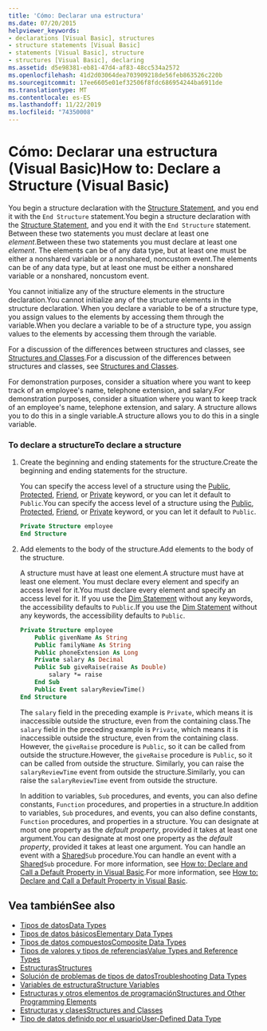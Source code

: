 ```yaml
---
title: 'Cómo: Declarar una estructura'
ms.date: 07/20/2015
helpviewer_keywords:
- declarations [Visual Basic], structures
- structure statements [Visual Basic]
- statements [Visual Basic], structure
- structures [Visual Basic], declaring
ms.assetid: d5e98381-eb81-47d4-af83-48cc534a2572
ms.openlocfilehash: 41d2d03064dea703909218de56feb863526c220b
ms.sourcegitcommit: 17ee6605e01ef32506f8fdc686954244ba6911de
ms.translationtype: MT
ms.contentlocale: es-ES
ms.lasthandoff: 11/22/2019
ms.locfileid: "74350008"
---
```

# <a name="how-to-declare-a-structure-visual-basic"></a><span data-ttu-id="087fd-102">Cómo: Declarar una estructura (Visual Basic)</span><span class="sxs-lookup"><span data-stu-id="087fd-102">How to: Declare a Structure (Visual Basic)</span></span>
<span data-ttu-id="087fd-103">You begin a structure declaration with the [Structure Statement](../../../../visual-basic/language-reference/statements/structure-statement.md), and you end it with the `End Structure` statement.</span><span class="sxs-lookup"><span data-stu-id="087fd-103">You begin a structure declaration with the [Structure Statement](../../../../visual-basic/language-reference/statements/structure-statement.md), and you end it with the `End Structure` statement.</span></span> <span data-ttu-id="087fd-104">Between these two statements you must declare at least one *element*.</span><span class="sxs-lookup"><span data-stu-id="087fd-104">Between these two statements you must declare at least one *element*.</span></span> <span data-ttu-id="087fd-105">The elements can be of any data type, but at least one must be either a nonshared variable or a nonshared, noncustom event.</span><span class="sxs-lookup"><span data-stu-id="087fd-105">The elements can be of any data type, but at least one must be either a nonshared variable or a nonshared, noncustom event.</span></span>  
  
 <span data-ttu-id="087fd-106">You cannot initialize any of the structure elements in the structure declaration.</span><span class="sxs-lookup"><span data-stu-id="087fd-106">You cannot initialize any of the structure elements in the structure declaration.</span></span> <span data-ttu-id="087fd-107">When you declare a variable to be of a structure type, you assign values to the elements by accessing them through the variable.</span><span class="sxs-lookup"><span data-stu-id="087fd-107">When you declare a variable to be of a structure type, you assign values to the elements by accessing them through the variable.</span></span>  
  
 <span data-ttu-id="087fd-108">For a discussion of the differences between structures and classes, see [Structures and Classes](../../../../visual-basic/programming-guide/language-features/data-types/structures-and-classes.md).</span><span class="sxs-lookup"><span data-stu-id="087fd-108">For a discussion of the differences between structures and classes, see [Structures and Classes](../../../../visual-basic/programming-guide/language-features/data-types/structures-and-classes.md).</span></span>  
  
 <span data-ttu-id="087fd-109">For demonstration purposes, consider a situation where you want to keep track of an employee's name, telephone extension, and salary.</span><span class="sxs-lookup"><span data-stu-id="087fd-109">For demonstration purposes, consider a situation where you want to keep track of an employee's name, telephone extension, and salary.</span></span> <span data-ttu-id="087fd-110">A structure allows you to do this in a single variable.</span><span class="sxs-lookup"><span data-stu-id="087fd-110">A structure allows you to do this in a single variable.</span></span>  
  
### <a name="to-declare-a-structure"></a><span data-ttu-id="087fd-111">To declare a structure</span><span class="sxs-lookup"><span data-stu-id="087fd-111">To declare a structure</span></span>  
  
1. <span data-ttu-id="087fd-112">Create the beginning and ending statements for the structure.</span><span class="sxs-lookup"><span data-stu-id="087fd-112">Create the beginning and ending statements for the structure.</span></span>  
  
     <span data-ttu-id="087fd-113">You can specify the access level of a structure using the [Public](../../../../visual-basic/language-reference/modifiers/public.md), [Protected](../../../../visual-basic/language-reference/modifiers/protected.md), [Friend](../../../../visual-basic/language-reference/modifiers/friend.md), or [Private](../../../../visual-basic/language-reference/modifiers/private.md) keyword, or you can let it default to `Public`.</span><span class="sxs-lookup"><span data-stu-id="087fd-113">You can specify the access level of a structure using the [Public](../../../../visual-basic/language-reference/modifiers/public.md), [Protected](../../../../visual-basic/language-reference/modifiers/protected.md), [Friend](../../../../visual-basic/language-reference/modifiers/friend.md), or [Private](../../../../visual-basic/language-reference/modifiers/private.md) keyword, or you can let it default to `Public`.</span></span>  
  
    ```vb  
    Private Structure employee  
    End Structure  
    ```  
  
2. <span data-ttu-id="087fd-114">Add elements to the body of the structure.</span><span class="sxs-lookup"><span data-stu-id="087fd-114">Add elements to the body of the structure.</span></span>  
  
     <span data-ttu-id="087fd-115">A structure must have at least one element.</span><span class="sxs-lookup"><span data-stu-id="087fd-115">A structure must have at least one element.</span></span> <span data-ttu-id="087fd-116">You must declare every element and specify an access level for it.</span><span class="sxs-lookup"><span data-stu-id="087fd-116">You must declare every element and specify an access level for it.</span></span> <span data-ttu-id="087fd-117">If you use the [Dim Statement](../../../../visual-basic/language-reference/statements/dim-statement.md) without any keywords, the accessibility defaults to `Public`.</span><span class="sxs-lookup"><span data-stu-id="087fd-117">If you use the [Dim Statement](../../../../visual-basic/language-reference/statements/dim-statement.md) without any keywords, the accessibility defaults to `Public`.</span></span>  
  
    ```vb  
    Private Structure employee  
        Public givenName As String  
        Public familyName As String  
        Public phoneExtension As Long  
        Private salary As Decimal  
        Public Sub giveRaise(raise As Double)  
            salary *= raise  
        End Sub  
        Public Event salaryReviewTime()  
    End Structure  
    ```  
  
     <span data-ttu-id="087fd-118">The `salary` field in the preceding example is `Private`, which means it is inaccessible outside the structure, even from the containing class.</span><span class="sxs-lookup"><span data-stu-id="087fd-118">The `salary` field in the preceding example is `Private`, which means it is inaccessible outside the structure, even from the containing class.</span></span> <span data-ttu-id="087fd-119">However, the `giveRaise` procedure is `Public`, so it can be called from outside the structure.</span><span class="sxs-lookup"><span data-stu-id="087fd-119">However, the `giveRaise` procedure is `Public`, so it can be called from outside the structure.</span></span> <span data-ttu-id="087fd-120">Similarly, you can raise the `salaryReviewTime` event from outside the structure.</span><span class="sxs-lookup"><span data-stu-id="087fd-120">Similarly, you can raise the `salaryReviewTime` event from outside the structure.</span></span>  
  
     <span data-ttu-id="087fd-121">In addition to variables, `Sub` procedures, and events, you can also define constants, `Function` procedures, and properties in a structure.</span><span class="sxs-lookup"><span data-stu-id="087fd-121">In addition to variables, `Sub` procedures, and events, you can also define constants, `Function` procedures, and properties in a structure.</span></span> <span data-ttu-id="087fd-122">You can designate at most one property as the *default property*, provided it takes at least one argument.</span><span class="sxs-lookup"><span data-stu-id="087fd-122">You can designate at most one property as the *default property*, provided it takes at least one argument.</span></span> <span data-ttu-id="087fd-123">You can handle an event with a [Shared](../../../../visual-basic/language-reference/modifiers/shared.md)`Sub` procedure.</span><span class="sxs-lookup"><span data-stu-id="087fd-123">You can handle an event with a [Shared](../../../../visual-basic/language-reference/modifiers/shared.md)`Sub` procedure.</span></span> <span data-ttu-id="087fd-124">For more information, see [How to: Declare and Call a Default Property in Visual Basic](../../../../visual-basic/programming-guide/language-features/procedures/how-to-declare-and-call-a-default-property.md).</span><span class="sxs-lookup"><span data-stu-id="087fd-124">For more information, see [How to: Declare and Call a Default Property in Visual Basic](../../../../visual-basic/programming-guide/language-features/procedures/how-to-declare-and-call-a-default-property.md).</span></span>  
  
## <a name="see-also"></a><span data-ttu-id="087fd-125">Vea también</span><span class="sxs-lookup"><span data-stu-id="087fd-125">See also</span></span>

- [<span data-ttu-id="087fd-126">Tipos de datos</span><span class="sxs-lookup"><span data-stu-id="087fd-126">Data Types</span></span>](../../../../visual-basic/programming-guide/language-features/data-types/index.md)
- [<span data-ttu-id="087fd-127">Tipos de datos básicos</span><span class="sxs-lookup"><span data-stu-id="087fd-127">Elementary Data Types</span></span>](../../../../visual-basic/programming-guide/language-features/data-types/elementary-data-types.md)
- [<span data-ttu-id="087fd-128">Tipos de datos compuestos</span><span class="sxs-lookup"><span data-stu-id="087fd-128">Composite Data Types</span></span>](../../../../visual-basic/programming-guide/language-features/data-types/composite-data-types.md)
- [<span data-ttu-id="087fd-129">Tipos de valores y tipos de referencias</span><span class="sxs-lookup"><span data-stu-id="087fd-129">Value Types and Reference Types</span></span>](../../../../visual-basic/programming-guide/language-features/data-types/value-types-and-reference-types.md)
- [<span data-ttu-id="087fd-130">Estructuras</span><span class="sxs-lookup"><span data-stu-id="087fd-130">Structures</span></span>](../../../../visual-basic/programming-guide/language-features/data-types/structures.md)
- [<span data-ttu-id="087fd-131">Solución de problemas de tipos de datos</span><span class="sxs-lookup"><span data-stu-id="087fd-131">Troubleshooting Data Types</span></span>](../../../../visual-basic/programming-guide/language-features/data-types/troubleshooting-data-types.md)
- [<span data-ttu-id="087fd-132">Variables de estructura</span><span class="sxs-lookup"><span data-stu-id="087fd-132">Structure Variables</span></span>](../../../../visual-basic/programming-guide/language-features/data-types/structure-variables.md)
- [<span data-ttu-id="087fd-133">Estructuras y otros elementos de programación</span><span class="sxs-lookup"><span data-stu-id="087fd-133">Structures and Other Programming Elements</span></span>](../../../../visual-basic/programming-guide/language-features/data-types/structures-and-other-programming-elements.md)
- [<span data-ttu-id="087fd-134">Estructuras y clases</span><span class="sxs-lookup"><span data-stu-id="087fd-134">Structures and Classes</span></span>](../../../../visual-basic/programming-guide/language-features/data-types/structures-and-classes.md)
- [<span data-ttu-id="087fd-135">Tipo de datos definido por el usuario</span><span class="sxs-lookup"><span data-stu-id="087fd-135">User-Defined Data Type</span></span>](../../../../visual-basic/language-reference/data-types/user-defined-data-type.md)
